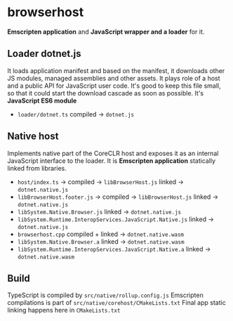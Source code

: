 # browserhost

**Emscripten application** and **JavaScript wrapper and a loader** for it.

## Loader dotnet.js

It loads application manifest and based on the manifest, it downloads other JS modules, managed assemblies and other assets.
It plays role of a host and a public API for JavaScript user code.
It's good to keep this file small, so that it could start the download cascade as soon as possible.
It's **JavaScript ES6 module**

- `loader/dotnet.ts` compiled -> `dotnet.js`

## Native host

Implements native part of the CoreCLR host and exposes it as an internal JavaScript interface to the loader.
It is **Emscripten application** statically linked from libraries.

- `host/index.ts` -> compiled -> `libBrowserHost.js` linked -> `dotnet.native.js`
- `libBrowserHost.footer.js` -> compiled -> `libBrowserHost.js` linked -> `dotnet.native.js`
- `libSystem.Native.Browser.js` linked -> `dotnet.native.js`
- `libSystem.Runtime.InteropServices.JavaScript.Native.js` linked -> `dotnet.native.js`
- `browserhost.cpp` compiled + linked -> `dotnet.native.wasm`
- `libSystem.Native.Browser.a` linked -> `dotnet.native.wasm`
- `libSystem.Runtime.InteropServices.JavaScript.Native.a` linked -> `dotnet.native.wasm`

## Build
TypeScript is compiled by `src/native/rollup.config.js`
Emscripten compilations is part of `src/native/corehost/CMakeLists.txt`
Final app static linking happens here in `CMakeLists.txt`

